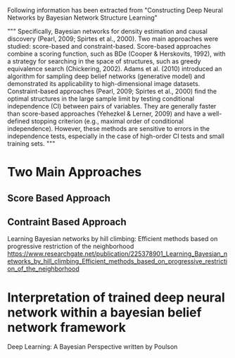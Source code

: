 Following information has been extracted from "Constructing Deep Neural Networks by Bayesian Network Structure Learning"

"""
Specifically, Bayesian networks for density estimation and causal
discovery (Pearl, 2009; Spirtes et al., 2000). Two main approaches were studied: score-based and
constraint-based. Score-based approaches combine a scoring function, such as BDe (Cooper &
Herskovits, 1992), with a strategy for searching in the space of structures, such as greedy equivalence
search (Chickering, 2002). Adams et al. (2010) introduced an algorithm for sampling deep belief
networks (generative model) and demonstrated its applicability to high-dimensional image datasets.
Constraint-based approaches (Pearl, 2009; Spirtes et al., 2000) find the optimal structures in the large
sample limit by testing conditional independence (CI) between pairs of variables. They are generally
faster than score-based approaches (Yehezkel & Lerner, 2009) and have a well-defined stopping
criterion (e.g., maximal order of conditional independence). However, these methods are sensitive to
errors in the independence tests, especially in the case of high-order CI tests and small training sets.
"""

# Two Main Approaches

## Score Based Approach

## Contraint Based Approach

Learning Bayesian networks by hill climbing: Efficient methods based on progressive restriction of the neighborhood
https://www.researchgate.net/publication/225378901_Learning_Bayesian_networks_by_hill_climbing_Efficient_methods_based_on_progressive_restriction_of_the_neighborhood

# Interpretation of trained deep neural network within a bayesian belief network framework
Deep Learning: A Bayesian Perspective written by Poulson
